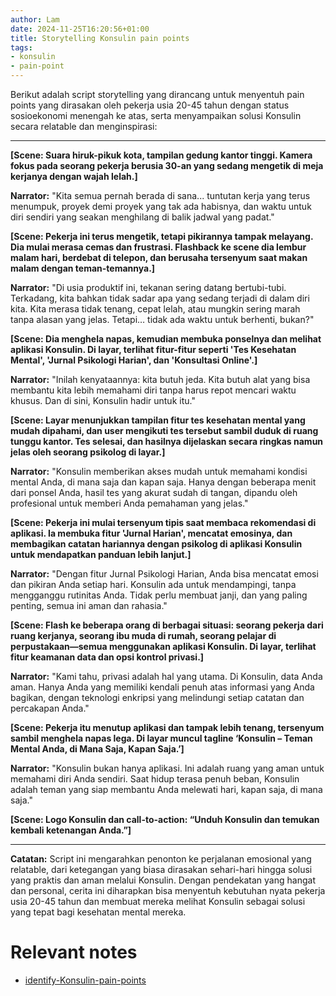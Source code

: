 ```yaml
---
author: Lam
date: 2024-11-25T16:20:56+01:00
title: Storytelling Konsulin pain points
tags:
- konsulin
- pain-point
---
```


Berikut adalah script storytelling yang dirancang untuk menyentuh pain points yang dirasakan oleh pekerja usia 20-45 tahun dengan status sosioekonomi menengah ke atas, serta menyampaikan solusi Konsulin secara relatable dan menginspirasi:

---

**[Scene: Suara hiruk-pikuk kota, tampilan gedung kantor tinggi. Kamera fokus pada seorang pekerja berusia 30-an yang sedang mengetik di meja kerjanya dengan wajah lelah.]**

**Narrator:**
"Kita semua pernah berada di sana... tuntutan kerja yang terus menumpuk, proyek demi proyek yang tak ada habisnya, dan waktu untuk diri sendiri yang seakan menghilang di balik jadwal yang padat."

**[Scene: Pekerja ini terus mengetik, tetapi pikirannya tampak melayang. Dia mulai merasa cemas dan frustrasi. Flashback ke scene dia lembur malam hari, berdebat di telepon, dan berusaha tersenyum saat makan malam dengan teman-temannya.]**

**Narrator:**
"Di usia produktif ini, tekanan sering datang bertubi-tubi. Terkadang, kita bahkan tidak sadar apa yang sedang terjadi di dalam diri kita. Kita merasa tidak tenang, cepat lelah, atau mungkin sering marah tanpa alasan yang jelas. Tetapi… tidak ada waktu untuk berhenti, bukan?"

**[Scene: Dia menghela napas, kemudian membuka ponselnya dan melihat aplikasi Konsulin. Di layar, terlihat fitur-fitur seperti 'Tes Kesehatan Mental', 'Jurnal Psikologi Harian', dan 'Konsultasi Online'.]**

**Narrator:**
"Inilah kenyataannya: kita butuh jeda. Kita butuh alat yang bisa membantu kita lebih memahami diri tanpa harus repot mencari waktu khusus. Dan di sini, Konsulin hadir untuk itu."

**[Scene: Layar menunjukkan tampilan fitur tes kesehatan mental yang mudah dipahami, dan user mengikuti tes tersebut sambil duduk di ruang tunggu kantor. Tes selesai, dan hasilnya dijelaskan secara ringkas namun jelas oleh seorang psikolog di layar.]**

**Narrator:**
"Konsulin memberikan akses mudah untuk memahami kondisi mental Anda, di mana saja dan kapan saja. Hanya dengan beberapa menit dari ponsel Anda, hasil tes yang akurat sudah di tangan, dipandu oleh profesional untuk memberi Anda pemahaman yang jelas."

**[Scene: Pekerja ini mulai tersenyum tipis saat membaca rekomendasi di aplikasi. Ia membuka fitur 'Jurnal Harian', mencatat emosinya, dan membagikan catatan hariannya dengan psikolog di aplikasi Konsulin untuk mendapatkan panduan lebih lanjut.]**

**Narrator:**
"Dengan fitur Jurnal Psikologi Harian, Anda bisa mencatat emosi dan pikiran Anda setiap hari. Konsulin ada untuk mendampingi, tanpa mengganggu rutinitas Anda. Tidak perlu membuat janji, dan yang paling penting, semua ini aman dan rahasia."

**[Scene: Flash ke beberapa orang di berbagai situasi: seorang pekerja dari ruang kerjanya, seorang ibu muda di rumah, seorang pelajar di perpustakaan—semua menggunakan aplikasi Konsulin. Di layar, terlihat fitur keamanan data dan opsi kontrol privasi.]**

**Narrator:**
"Kami tahu, privasi adalah hal yang utama. Di Konsulin, data Anda aman. Hanya Anda yang memiliki kendali penuh atas informasi yang Anda bagikan, dengan teknologi enkripsi yang melindungi setiap catatan dan percakapan Anda."

**[Scene: Pekerja itu menutup aplikasi dan tampak lebih tenang, tersenyum sambil menghela napas lega. Di layar muncul tagline ‘Konsulin – Teman Mental Anda, di Mana Saja, Kapan Saja.’]**

**Narrator:**
"Konsulin bukan hanya aplikasi. Ini adalah ruang yang aman untuk memahami diri Anda sendiri. Saat hidup terasa penuh beban, Konsulin adalah teman yang siap membantu Anda melewati hari, kapan saja, di mana saja."

**[Scene: Logo Konsulin dan call-to-action: “Unduh Konsulin dan temukan kembali ketenangan Anda.”]**

---

**Catatan:**
Script ini mengarahkan penonton ke perjalanan emosional yang relatable, dari ketegangan yang biasa dirasakan sehari-hari hingga solusi yang praktis dan aman melalui Konsulin. Dengan pendekatan yang hangat dan personal, cerita ini diharapkan bisa menyentuh kebutuhan nyata pekerja usia 20-45 tahun dan membuat mereka melihat Konsulin sebagai solusi yang tepat bagi kesehatan mental mereka.

# Relevant notes

- [identify-Konsulin-pain-points](Projects/identify-Konsulin-pain-points.md) 
